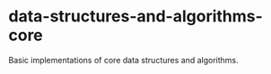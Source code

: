 # data-structures-and-algorithms-core
Basic implementations of core data structures and algorithms.
